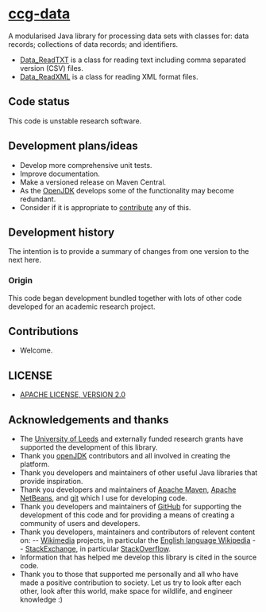 # [ccg-data](https://github.com/agdturner/ccg-data/)

A modularised Java library for processing data sets with classes for: data records; collections of data records; and identifiers.

- [Data_ReadTXT](https://github.com/agdturner/agdt-java-data/blob/master/src/main/java/uk/ac/leeds/ccg/data/format/Data_ReadTXT.java) is a class for reading text including comma separated version (CSV) files.
- [Data_ReadXML](https://github.com/agdturner/agdt-java-data/blob/master/src/main/java/uk/ac/leeds/ccg/data/format/Data_ReadXML.java) is a class for reading XML format files.

## Code status
This code is unstable research software.

## Development plans/ideas
- Develop more comprehensive unit tests.
- Improve documentation.
- Make a versioned release on Maven Central.
- As the [OpenJDK](https://openjdk.java.net/) develops some of the functionality may become redundant.
- Consider if it is appropriate to [contribute](https://openjdk.java.net/contribute/) any of this.

## Development history
The intention is to provide a summary of changes from one version to the next here.
### Origin
This code began development bundled together with lots of other code developed for an academic research project.

## Contributions
- Welcome.

## LICENSE
- [APACHE LICENSE, VERSION 2.0](https://www.apache.org/licenses/LICENSE-2.0)

## Acknowledgements and thanks
- The [University of Leeds](http://www.leeds.ac.uk) and externally funded research grants have supported the development of this library.
- Thank you [openJDK](https://openjdk.java.net/) contributors and all involved in creating the platform.
- Thank you developers and maintainers of other useful Java libraries that provide inspiration.
- Thank you developers and maintainers of [Apache Maven](https://maven.apache.org/), [Apache NetBeans](https://netbeans.apache.org/), and [git](https://git-scm.com/) which I use for developing code.
- Thank you developers and maintainers of [GitHub](http://github.com) for supporting the development of this code and for providing a means of creating a community of users and  developers.
- Thank you developers, maintainers and contributors of relevent content on:
-- [Wikimedia](https://www.wikimedia.org/) projects, in particular the [English language Wikipedia](https://en.wikipedia.org/wiki/Main_Page)
-- [StackExchange](https://stackexchange.com), in particular [StackOverflow](https://stackoverflow.com/).
- Information that has helped me develop this library is cited in the source code.
- Thank you to those that supported me personally and all who have made a positive contribution to society. Let us try to look after each other, look after this world, make space for wildlife, and engineer knowledge :)
